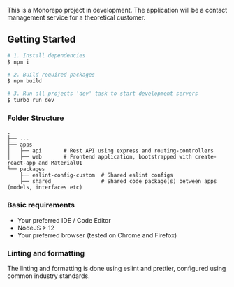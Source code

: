 This is a Monorepo project in development. The application will be a contact management service for a theoretical customer. 

## Getting Started

```sh
# 1. Install dependencies
$ npm i

# 2. Build required packages
$ npm build

# 3. Run all projects 'dev' task to start development servers
$ turbo run dev
```

### Folder Structure
    .
    ├── ...
    ├── apps
    │   ├── api       # Rest API using express and routing-controllers
    │   ├── web       # Frontend application, bootstrapped with create-react-app and MaterialUI
    └── packages
        ├── eslint-config-custom  # Shared eslint configs
        ├── shared                # Shared code package(s) between apps (models, interfaces etc)

### Basic requirements

- Your preferred IDE / Code Editor
- NodeJS > 12
- Your preferred browser (tested on Chrome and Firefox)

### Linting and formatting

The linting and formatting is done using eslint and prettier, configured using common industry standards.
